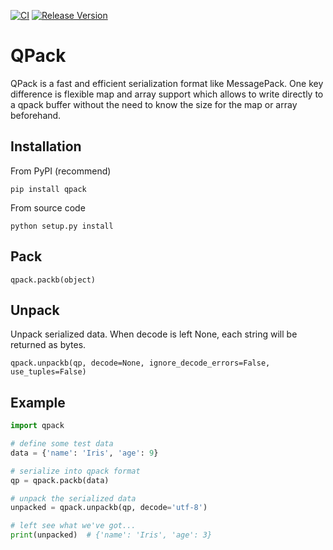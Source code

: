[![CI](https://github.com/cesbit/qpack/workflows/CI/badge.svg)](https://github.com/cesbit/qpack/actions)
[![Release Version](https://img.shields.io/github/release/cesbit/qpack)](https://github.com/cesbit/qpack/releases)

QPack
=====

QPack is a fast and efficient serialization format like MessagePack.
One key difference is flexible map and array support which allows
to write directly to a qpack buffer without the need to know
the size for the map or array beforehand.


Installation
------------

From PyPI (recommend)

```
pip install qpack
```

From source code

```
python setup.py install
```

Pack
----

`qpack.packb(object)`

Unpack
----

Unpack serialized data. When decode is left None, each string
will be returned as bytes.

`qpack.unpackb(qp, decode=None, ignore_decode_errors=False, use_tuples=False)`


Example
-------

```python
import qpack

# define some test data
data = {'name': 'Iris', 'age': 9}

# serialize into qpack format
qp = qpack.packb(data)

# unpack the serialized data
unpacked = qpack.unpackb(qp, decode='utf-8')

# left see what we've got...
print(unpacked)  # {'name': 'Iris', 'age': 3}
```

